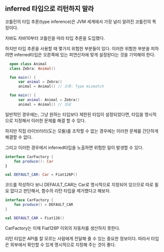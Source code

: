 ## inferred 타입으로 리턴하지 말라

코틀린의 타입 추론(type inference)은 JVM 세계에서 가장 널리 알려진 코틀린의 특징이다.

자바도 자바10부터 코틀린을 따라 타입 추론을 도입했다.

하지만 타입 추론을 사용할 때 몇가지 위험한 부분들이 있다.
이러한 위험한 부분을 피하려면 inferred타입은 오른쪽에 있는 피연산자에 맞게 설정된다는 것을 기억해야 한다.

```kotlin
  open class Animal
  class Zebra: Animal()

  fun main() {
	  var animal = Zebra()
	  animal = Animal() // 오류: Type mismatch

  fun main() {
	  var animal: Animal = Zebra()
	  animal = Animal() // 성공
```

일반적인 경우에는, 그냥 원하는 타입보다 제한된 타입이 설정되었다면, 타입을 명시적으로 지정해서 이러한 문제를 해결 할 수 있다.

하지만 직접 라이브러리(도는 모듈)를 조작할 수 없는 경우에는 이러한 문제를 간단하게 해결할 수 없다.

그리고 이러한 경우에서 inferred타입을 노출하면 위험한 일이 발생할 수 있다.

```kotlin
interface CarFactory {
	fun produce(): Car
}

val DEFAULT_CAR: Car = Fiat126P()
```

코드를 작성하다 보니 DEFAULT_CAR는 Car로 명시적으로 지정되어 있으므로 따로 필요 없다고 판단해서, 함수의 리턴 타입을 제거했다고 해보자.

```kotlin
interface CarFactory {
	fun produce() = DEFAULT_CAR
}

val DEFAULT_CAR = Fiat126()
```

CarFactory는 이제 Fiat126P 이외의 자동차를 생산하지 못한다.

리턴 타입은 API를 잘 모르는 사람에게 전달해 줄 수 있는 중요한 정보이다. 따라서 타입은 외부에서 확인할 수 있게 명시적으로 지정해 주는 것이 좋다.
